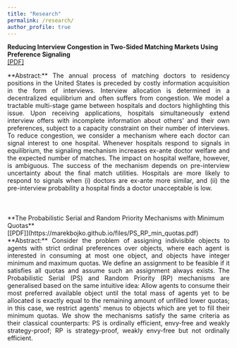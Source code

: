 ```yaml
---
title: "Research"
permalink: /research/
author_profile: true
---
```


**Reducing Interview Congestion in Two-Sided Matching Markets Using Preference Signaling**<br>
[[PDF]](https://marekbojko.github.io/files/interviews_congestion_signaling.pdf) <br>
<div style="text-align: justify"> **Abstract:** The annual process of matching doctors to residency positions in the United States is preceded by costly information acquisition in the form of interviews. Interview allocation is determined in a decentralized equilibrium and often suffers from congestion. We model a tractable multi-stage game between hospitals and doctors highlighting this issue. Upon receiving applications, hospitals simultaneously extend interview offers with incomplete information about others' and their own preferences, subject to a capacity constraint on their number of interviews. To reduce congestion, we consider a mechanism where each doctor can signal interest to one hospital. Whenever hospitals respond to signals in equilibrium, the signaling mechanism increases ex-ante doctor welfare and the expected number of matches. The impact on hospital welfare, however, is ambiguous. The success of the mechanism depends on pre-interview uncertainty about the final match utilities. Hospitals are more likely to respond to signals when (i) doctors are ex-ante more similar, and (ii) the pre-interview probability a hospital finds a doctor unacceptable is low.</div><br>
<br>
<br>
**The Probabilistic Serial and Random Priority Mechanisms with Minimum Quotas**<br>
[[PDF]](https://marekbojko.github.io/files/PS_RP_min_quotas.pdf)  <br>
<div style="text-align: justify"> **Abstract:** Consider the problem of assigning indivisible objects to agents with strict ordinal preferences over objects, where each agent is interested in consuming at most one object, and objects have integer minimum and maximum quotas. We define an assignment to be feasible if it satisfies all quotas and assume such an assignment always exists. The Probabilistic Serial (PS) and Random Priority (RP) mechanisms are generalised based on the same intuitive idea: Allow agents to consume their most preferred available object until the total mass of agents yet to be allocated is exactly equal to the remaining amount of unfilled lower quotas; in this case, we restrict agents' menus to objects which are yet to fill their minimum quotas. We show the mechanisms satisfy the same criteria as their classical counterparts: PS is ordinally efficient, envy-free and weakly strategy-proof; RP is strategy-proof, weakly envy-free but not ordinally efficient.</div>